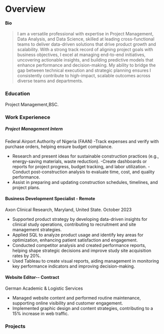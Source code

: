 # Overview 
#### Bio
> I am a versatile professional with expertise in Project Management, Data Analysis, and Data Science, skilled at leading cross-functional teams to deliver data-driven solutions that drive product growth and scalability. With a strong track record of aligning project goals with business objectives, I excel at managing end-to-end initiatives, uncovering actionable insights, and building predictive models that enhance performance and decision-making. My ability to bridge the gap between technical execution and strategic planning ensures I consistently contribute to high-impact, scalable outcomes across diverse teams and departments.


### Education
Project Management,BSC.

### Work Experienece

##### Project Management Intern
Federal Airport Authority of Nigeria (FAAN) 
-Track expenses and verify with purchase orders, helping ensure budget compliance.
- Research and present ideas for sustainable construction practices (e.g., energy-saving materials, waste reduction).
-Create dashboards or reports for project progress, budget tracking, and labor utilization.
-Conduct post-construction analysis to evaluate time, cost, and quality performance.
- Assist in preparing and updating construction schedules, timelines, and project plans.

#### Business Development Specialist - Remote
Axon Clinical Research, Maryland, United State.
October 2023 
- Supported product strategy by developing data-driven insights for clinical study operations, contributing to recruitment and site management strategies.
- Applied SQL to analyze product usage and identify key areas for optimization, enhancing patient satisfaction and engagement.
- Conducted competitor analysis and created performance reports, helping shape strategic decisions and improve study site acquisition rates by 20%.
- Used Tableau to create visual reports, aiding management in monitoring key performance indicators and improving decision-making.

#### Website Editor-- Contract  
German Academic & Logistic Services 
- Managed website content and performed routine maintenance, supporting online visibility and customer engagement.
- Implemented graphic design and content strategies, contributing to a 15% increase in web traffic.



### Projects

